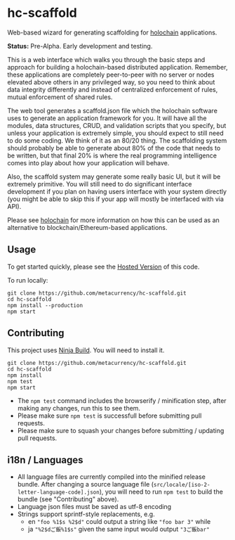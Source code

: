 # hc-scaffold
Web-based wizard for generating scaffolding for [holochain](https://holochain.org/) applications.

**Status:** Pre-Alpha. Early development and testing.

This is a web interface which walks you through the basic steps and approach for building a holochain-based distributed application. Remember, these applications are completely peer-to-peer with no server or nodes elevated above others in any privileged way, so you need to think about data integrity differently and instead of centralized enforcement of rules, mutual enforcement of shared rules.

The web tool generates a scaffold.json file which the holochain software uses to generate an application framework for you. It will have all the modules, data structures, CRUD, and validation scripts that you specify, but unless your application is extremely simple, you should expect to still need to do some coding. We think of it as an 80/20 thing. The scaffolding system should probably be able to generate about 80% of the code that needs to be written, but that final 20% is where the real programming intelligence comes into play about how your application will behave.

Also, the scaffold system may generate some really basic UI, but it will be extremely primitive. You will still need to do significant interface development if you plan on having users interface with your system directly (you might be able to skip this if your app will mostly be interfaced with via API).

Please see [holochain](https://holochain.org/) for more information on how this can be used as an alternative to blockchain/Ethereum-based applications.

## Usage

To get started quickly, please see the [Hosted Version](https://holochain.github.io/scaffold/) of this code.

To run locally:

```
git clone https://github.com/metacurrency/hc-scaffold.git
cd hc-scaffold
npm install --production
npm start
```

## Contributing

This project uses [Ninja Build](https://ninja-build.org/). You will need to install it.

```
git clone https://github.com/metacurrency/hc-scaffold.git
cd hc-scaffold
npm install
npm test
npm start
```

- The `npm test` command includes the browserify / minification step, after making any changes, run this to see them.
- Please make sure `npm test` is successfull before submitting pull requests.
- Please make sure to squash your changes before submitting / updating pull requests.

## i18n / Languages

- All language files are currently compiled into the minified release bundle. After changing a source language file (`src/locale/[iso-2-letter-language-code].json`), you will need to run `npm test` to build the bundle (see "Contributing" above).
- Language json files must be saved as utf-8 encoding
- Strings support sprintf-style replacements, e.g.
  - en `"foo %1$s %2$d"` could output a string like `"foo bar 3"` while
  - ja `"%2$dご飯%1$s"` given the same input would output `"3ご飯bar"`
